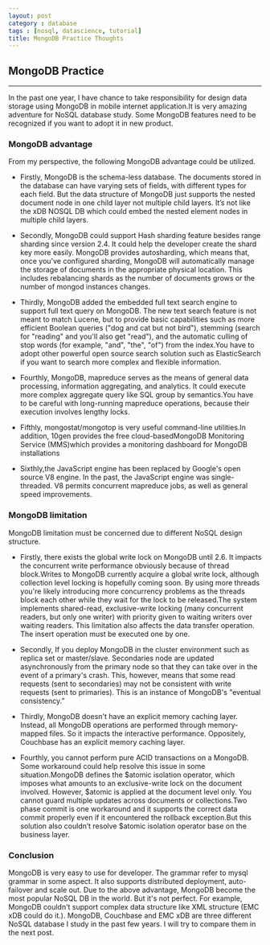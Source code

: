 ```yaml
---
layout: post
category : database
tags : [nosql, datascience, tutorial]
title: MongoDB Practice Thoughts
---
```


## MongoDB Practice
------------------------------------------------------

In the past one year, I have chance to take responsibility for design data storage using MongoDB in mobile internet application.It is very amazing adventure for NoSQL database study.
Some MongoDB features need to be recognized if you want to adopt it in new product.

### MongoDB advantage
From my perspective, the following MongoDB advantage could be utilized.

- Firstly, MongoDB is the schema-less database. The documents stored in the database can have varying sets of fields, with different types for each field. 
But the data structure of MongoDB just supports the nested document node in one child layer not multiple child layers. It’s not like the xDB NOSQL DB which could embed the nested element nodes in multiple child layers.

- Secondly, MongoDB could support Hash sharding feature besides range sharding since version 2.4. It could help the developer create the shard key more easily.
MongoDB provides autosharding, which means that, once you've configured sharding, MongoDB will automatically manage the storage of documents in the appropriate physical location. This includes rebalancing shards as the number of documents grows or the number of mongod instances changes.

- Thirdly, MongoDB added the embedded full text search engine to support full text query on MongoDB.
The new text search feature is not meant to match Lucene, but to provide basic capabilities such as more efficient Boolean queries ("dog and cat but not bird"), stemming (search for "reading" and you'll also get "read"), and the automatic culling of stop words (for example, "and", "the", "of") from the index.You have to adopt other powerful open source search solution such as ElasticSearch if you want to search more complex and flexible information.

- Fourthly, MongoDB, mapreduce serves as the means of general data processing, information aggregating, and analytics. It could execute more complex aggregate query like SQL group by semantics.You have to be careful with long-running mapreduce operations, because their execution involves lengthy locks.

- Fifthly, mongostat/mongotop is very useful command-line utilities.In addition, 10gen provides the free cloud-basedMongoDB Monitoring Service (MMS)which provides a monitoring dashboard for MongoDB installations

- Sixthly,the JavaScript engine has been replaced by Google's open source V8 engine. In the past, the JavaScript engine was single-threaded. V8 permits concurrent mapreduce jobs, as well as general speed improvements.


### MongoDB limitation
MongoDB limitation must be concerned due to different NoSQL design structure.

- Firstly, there exists the global write lock on MongoDB until 2.6. It impacts the concurrent write performance obviously because of thread block.Writes to MongoDB currently acquire a global write lock, although collection level locking is hopefully coming soon. By using more threads you're likely introducing more concurrency problems as the threads block each other while they wait for the lock to be released.The system implements shared-read, exclusive-write locking (many concurrent readers, but only one writer) with priority given to waiting writers over waiting readers.
This limitation also affects the data transfer operation. The insert operation must be executed one by one.

- Secondly, If you deploy MongoDB in the cluster environment such as replica set or master/slave. Secondaries node are updated asynchronously from the primary node so that they can take over in the event of a primary's crash. This, however, means that some read requests (sent to secondaries) may not be consistent with write requests (sent to primaries). This is an instance of MongoDB's "eventual consistency.” 

- Thirdly, MongoDB doesn't have an explicit memory caching layer. Instead, all MongoDB operations are performed through memory-mapped files. So it impacts the interactive performance. Oppositely, Couchbase has an explicit memory caching layer.

- Fourthly, you cannot perform pure ACID transactions on a MongoDB. Some workaround could help resolve this issue in some situation.MongoDB defines the $atomic isolation operator, which imposes what amounts to an exclusive-write lock on the document involved. However, $atomic is applied at the document level only. You cannot guard multiple updates across documents or collections.Two phase commit is one workaround and it supports the correct data commit properly even if it encountered the rollback exception.But this solution also couldn’t resolve $atomic isolation operator base on the business layer.

### Conclusion
MongoDB is very easy to use for developer. The grammar refer to mysql grammar in some aspect. It also supports distributed deployment, auto-failover and scale out. Due to the above advantage, MongoDB become the most popular NoSQL DB in the world. But it's not perfect. For example, MongoDB couldn't support complex data structure like XML structure (EMC xDB could do it.). MongoDB, Couchbase and EMC xDB are three different NoSQL database I study in the past few years. I will try to compare them in the next post.